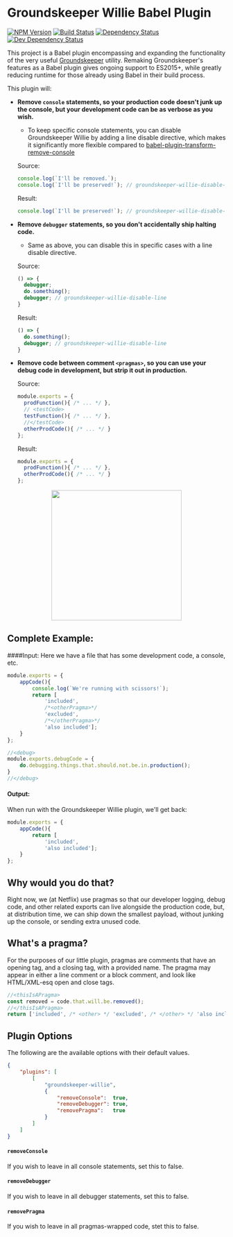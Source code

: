Groundskeeper Willie Babel Plugin
====================================
[![NPM Version](https://badge.fury.io/js/babel-plugin-groundskeeper-willie.svg)](https://badge.fury.io/js/babel-plugin-groundskeeper-willie)
[![Build Status](https://travis-ci.org/betaorbust/babel-plugin-groundskeeper-willie.svg?branch=master)](https://travis-ci.org/betaorbust/babel-plugin-groundskeeper-willie)
[![Dependency Status](https://david-dm.org/betaorbust/babel-plugin-groundskeeper-willie/status.svg)](https://david-dm.org/betaorbust/babel-plugin-groundskeeper-willie/status.svg)
[![Dev Dependency Status](https://david-dm.org/betaorbust/babel-plugin-groundskeeper-willie/dev-status.svg)](https://david-dm.org/betaorbust/babel-plugin-groundskeeper-willie/dev-status.svg)


This project is a Babel plugin encompassing and expanding the functionality of the very useful [Groundskeeper](https://github.com/Couto/groundskeeper) utility. Remaking Groundskeeper's
features as a Babel plugin gives ongoing support to ES2015+, while greatly reducing runtime
for those already using Babel in their build process.

This plugin will:
- **Remove `console` statements, so your production code doesn't junk up the console,
but your development code can be as verbose as you wish.**
  - To keep specific console statements, you can disable Groundskeeper Willie by adding
  a line disable directive, which makes it significantly more flexible compared to [babel-plugin-transform-remove-console](https://github.com/babel/babel/tree/master/packages/babel-plugin-transform-remove-console)

  Source:
  ```javascript
  console.log(`I'll be removed.`);
  console.log(`I'll be preserved!`); // groundskeeper-willie-disable-line
  ```
  Result:
  ```javascript
  console.log(`I'll be preserved!`); // groundskeeper-willie-disable-line
  ```
- **Remove `debugger` statements, so you don't accidentally ship halting code.**
  - Same as above, you can disable this in specific cases with a line disable directive.

  Source:
  ```javascript
  () => {
    debugger;
    do.something();
    debugger; // groundskeeper-willie-disable-line
  }
  ```
  Result:
  ```javascript
  () => {
    do.something();
    debugger; // groundskeeper-willie-disable-line
  }
  ```
- **Remove code between comment `<pragmas>`, so you can use your debug code in development, but strip it out in production.**

  Source:
  ```javascript
  module.exports = {
    prodFunction(){ /* ... */ },
    // <testCode>
    testFunction(){ /* ... */ },
    //</testCode>
    otherProdCode(){ /* ... */ }
  };
  ```
  Result:
  ```javascript
  module.exports = {
    prodFunction(){ /* ... */ },
    otherProdCode(){ /* ... */ }
  };
  ```

<p align="center">
  <img align="center" width="300px" src="https://cloud.githubusercontent.com/assets/921683/17076208/7eae721c-5061-11e6-8afd-3071b0de4f70.gif" />
</p>

Complete Example:
-----------------
####Input:
Here we have a file that has some development code, a console, etc.
```javascript
module.exports = {
    appCode(){
        console.log(`We're running with scissors!`);
        return [
            'included',
            /*<otherPragma>*/
            'excluded',
            /*</otherPragma>*/
            'also included'];
    }
};

//<debug>
module.exports.debugCode = {
    do.debugging.things.that.should.not.be.in.production();
}
//</debug>
```

#### Output:
When run with the Groundskeeper Willie plugin, we'll get back:
```javascript
module.exports = {
    appCode(){
        return [
            'included',
            'also included'];
    }
};
```
## Why would you do that?
Right now, we (at Netflix) use pragmas so that our developer logging, debug code, and
other related exports can live alongside the production code, but, at distribution time,
we can ship down the smallest payload, without junking up the console, or sending extra
unused code.

## What's a pragma?
For the purposes of our little plugin, pragmas are comments that have an opening
tag, and a closing tag, with a provided name. The pragma may appear in either a line
comment or a block comment, and look like HTML/XML-esq open and close tags.

```javascript
//<thisIsAPragma>
const removed = code.that.will.be.removed();
//</thisIsAPragma>
return ['included', /* <other> */ 'excluded', /* </other> */ 'also included'];
```

## Plugin Options
The following are the available options with their default values.
```json
{
    "plugins": [
        [
            "groundskeeper-willie",
            {
                "removeConsole":  true,
                "removeDebugger": true,
                "removePragma":   true
            }
        ]
    ]
}
```
#### `removeConsole`
If you wish to leave in all console statements, set this to false.
#### `removeDebugger`
If you wish to leave in all debugger statements, set this to false.
#### `removePragma`
If you wish to leave in all pragmas-wrapped code, stet this to false.
